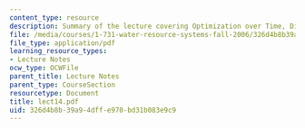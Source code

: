 ```yaml
---
content_type: resource
description: Summary of the lecture covering Optimization over Time, Discounting.
file: /media/courses/1-731-water-resource-systems-fall-2006/326d4b8b39a94dffe970bd31b083e9c9_lect14.pdf
file_type: application/pdf
learning_resource_types:
- Lecture Notes
ocw_type: OCWFile
parent_title: Lecture Notes
parent_type: CourseSection
resourcetype: Document
title: lect14.pdf
uid: 326d4b8b-39a9-4dff-e970-bd31b083e9c9
---
```

